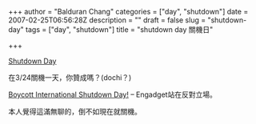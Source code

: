 +++
author = "Balduran Chang"
categories = ["day", "shutdown"]
date = 2007-02-25T06:56:28Z
description = ""
draft = false
slug = "shutdown-day"
tags = ["day", "shutdown"]
title = "shutdown day 關機日"

+++


[Shutdown Day](http://www.shutdownday.org/ "Shutdown Day")

在3/24關機一天，你贊成嗎？(dochi？)

[Boycott International Shutdown Day!](http://www.engadget.com/2007/02/23/boycott-international-shutdown-day/ "Boycott International Shutdown Day! - Engadget") – Engadget站在反對立場。

本人覺得這滿無聊的，倒不如現在就關機。


